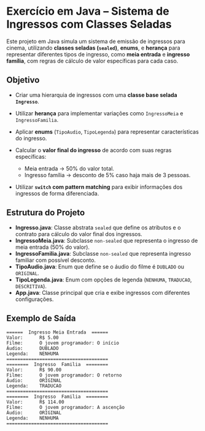 # Exercício em Java – Sistema de Ingressos com Classes Seladas

Este projeto em Java simula um sistema de emissão de ingressos para cinema, utilizando **classes seladas (`sealed`)**, **enums**, e **herança** para representar diferentes tipos de ingresso, como **meia entrada** e **ingresso família**, com regras de cálculo de valor específicas para cada caso.

## Objetivo

* Criar uma hierarquia de ingressos com uma **classe base selada `Ingresso`**.
* Utilizar **herança** para implementar variações como `IngressoMeia` e `IngressoFamilia`.
* Aplicar **enums** (`TipoAudio`, `TipoLegenda`) para representar características do ingresso.
* Calcular o **valor final do ingresso** de acordo com suas regras específicas:

  * Meia entrada → 50% do valor total.
  * Ingresso família → desconto de 5% caso haja mais de 3 pessoas.
* Utilizar **`switch` com pattern matching** para exibir informações dos ingressos de forma diferenciada.

## Estrutura do Projeto

* **Ingresso.java**: Classe abstrata `sealed` que define os atributos e o contrato para cálculo do valor final dos ingressos.
* **IngressoMeia.java**: Subclasse `non-sealed` que representa o ingresso de meia entrada (50% do valor).
* **IngressoFamilia.java**: Subclasse `non-sealed` que representa ingresso familiar com possível desconto.
* **TipoAudio.java**: Enum que define se o áudio do filme é `DUBLADO` ou `ORIGINAL`.
* **TipoLegenda.java**: Enum com opções de legenda (`NENHUMA`, `TRADUCAO`, `DESCRITIVA`).
* **App.java**: Classe principal que cria e exibe ingressos com diferentes configurações.

## Exemplo de Saída

```
======  Ingresso Meia Entrada  ======
Valor:      R$ 5.00
Filme:      O jovem programador: O início
Áudio:      DUBLADO
Legenda:    NENHUMA
=====================================
========  Ingresso  Familia  ========
Valor:      R$ 90.00
Filme:      O jovem programador: O retorno
Áudio:      ORIGINAL
Legenda:    TRADUCAO
=====================================
========  Ingresso  Familia  ========
Valor:      R$ 114.00
Filme:      O jovem programador: A ascenção
Áudio:      ORIGINAL
Legenda:    NENHUMA
=====================================
```
